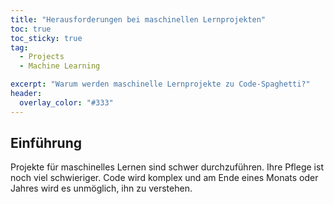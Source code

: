 ```yaml
---
title: "Herausforderungen bei maschinellen Lernprojekten"
toc: true
toc_sticky: true
tag:
  - Projects
  - Machine Learning

excerpt: "Warum werden maschinelle Lernprojekte zu Code-Spaghetti?"
header:
  overlay_color: "#333"
---
```


## Einführung

Projekte für maschinelles Lernen sind schwer durchzuführen. Ihre Pflege ist noch viel schwieriger.
Code wird komplex und am Ende eines Monats oder Jahres wird es unmöglich, ihn zu verstehen.

